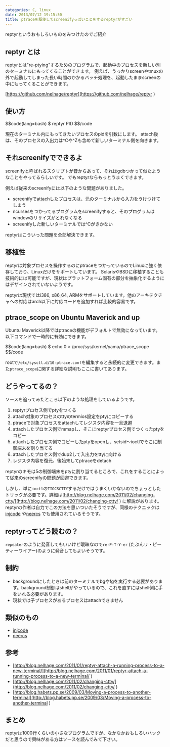 ```yaml
---
categories: C, linux
date: 2013/07/12 19:15:50
title: ptraceを駆使してscreenifyっぽいことをするreptyrがすごい
---
```


reptyrというおもしろいものをみつけたのでご紹介

## reptyr とは

reptyrとは"re-ptying"するためのプログラムで、起動中のプロセスを新しい別のターミナルにもってくることができます。
例えば、うっかりscreenやtmuxの外で起動してしまった長い時間のかかるバッチ処理を、起動したままscreenの中にもってくることができます。

[https://github.com/nelhage/reptyr](https://github.com/nelhage/reptyr ) 


## 使い方

$$code(lang=bash)
$ reptyr PID
$$/code

現在のターミナル内にもってきたいプロセスのpidを引数にします。
attach後は、そのプロセスの入出力は^Cや^Zも含めて新しいターミナル側を向きます。


## それscreenifyでできるよ

screenifyと呼ばれるスクリプトが昔からあって、それはgdbつかって似たようなことをやってるらしいです。
でもreptyrならもっとうまくできます。

例えば従来のscreenifyには以下のような問題がありました。

* screenifyでattachしたプロセスは、元のターミナルから入力をうけつけてしまう
* ncursesをつかってるプログラムをscreenifyすると、そのプログラムはwindowのリサイズがとれなくなる
* screenifyした新しいターミナルでは^Cがきかない

reptyrはこういった問題を全部解決できます。


## 移植性

reptyrは対象プロセスを操作するのにptraceをつかっているのでLinuxに強く依存しており、Linuxだけをサポートしています。
SolarisやBSDに移植することも技術的には可能ですが、現状はプラットフォーム固有の部分を抽象化するようにはデザインされていないようです。

reptyrは現状ではi386, x86_64, ARMをサポートしています。他のアーキテクチャへの対応はarch以下に対応コードを追加すれば比較的容易です。

## ptrace_scope on Ubuntu Maverick and up

Ubuntu Maverick以降ではptraceの機能がデフォルトで無効になっています。
以下コマンドで一時的に有効にできます。

$$code(lang=bash)
$ echo 0 > /proc/sys/kernel/yama/ptrace_scope
$$/code

rootで`/etc/sysctl.d/10-ptrace.conf`を編集すると永続的に変更できます。また`ptrace_scope`に関する詳細な説明もここに書いてあります。

## どうやってるの？

ソースを追ってみたところ以下のような処理をしているようです。

1. reptyrプロセス側でptyをつくる
2. attach対象のプロセスのttyのtermios設定をptyにコピーする
3. ptraceで対象プロセスをattachしてレジスタ内容を一旦退避
4. attachしたプロセス側でmmapし、そこにreptyrプロセス側でつくったptyをコピー
5. attachしたプロセス側でコピーしたptyをopenし、setsid〜ioctlでそこに制御端末を割り当てる
6. attachしたプロセス側でdup2して入出力をttyに向ける
6. レジスタ内容を復元、後始末してptraceをdetach

reptyrのキモは5の制御端末をptyに割り当てるところで、これをすることによって従来のscreenifyの問題が回避できます。

しかし、単に`ioctl`の`TIOCSCTTY`するだけではうまくいかないのでちょっとしたトリックが必要です。詳細は[http://blog.nelhage.com/2011/02/changing-ctty/](http://blog.nelhage.com/2011/02/changing-ctty/ ) に解説があります。
reptyrの作者は自力でこの方法を思いついたそうですが、同様のテクニックは [injcode](https://github.com/ThomasHabets/injcode ) や[neercs](http://www.ohloh.net/p/neercs ) でも使用されているそうです。

## reptyrってどう読むの？

`repeater`のように発音してもいいけど曖昧なので`re-P-T-Y-er` (たぶんリ・ピーティーワイアー)のように発音してもよいそうです。

## 制約

* backgroundにしたときは前のターミナルでbgやfgを実行する必要があります。background制御はshellがやっているので、これを直すにはshell側に手をいれる必要があります。
* 現状では子プロセスがあるプロセスはattachできません

## 類似のもの

* [injcode](https://github.com/ThomasHabets/injcode ) 
* [neercs](http://www.ohloh.net/p/neercs ) 

## 参考

* [http://blog.nelhage.com/2011/01/reptyr-attach-a-running-process-to-a-new-terminal/](http://blog.nelhage.com/2011/01/reptyr-attach-a-running-process-to-a-new-terminal/ ) 
* [http://blog.nelhage.com/2011/02/changing-ctty/](http://blog.nelhage.com/2011/02/changing-ctty/ ) 
* [http://blog.habets.pp.se/2009/03/Moving-a-process-to-another-terminal](http://blog.habets.pp.se/2009/03/Moving-a-process-to-another-terminal ) 


## まとめ

reptyrは1000行くらいの小さなプログラムですが、なかなかおもしろいハックだと思うので興味がある方はソースを読んでみて下さい。

